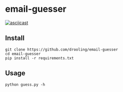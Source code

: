 # email-guesser

[![asciicast](https://asciinema.org/a/496393.svg)](https://asciinema.org/a/496393)

## Install

```
git clone https://github.com/drooling/email-guesser
cd email-guesser
pip install -r requirements.txt
```

## Usage


```
python guess.py -h
```

